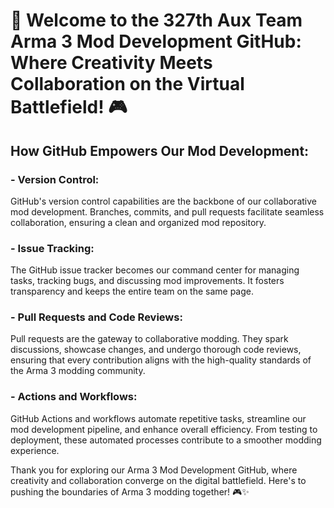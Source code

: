 # 🚀 Welcome to the 327th Aux Team Arma 3 Mod Development GitHub: Where Creativity Meets Collaboration on the Virtual Battlefield! 🎮

## How GitHub Empowers Our Mod Development:
### - Version Control:
GitHub's version control capabilities are the backbone of our collaborative mod development. Branches, commits, and pull requests facilitate seamless collaboration, ensuring a clean and organized mod repository.

### - Issue Tracking:
The GitHub issue tracker becomes our command center for managing tasks, tracking bugs, and discussing mod improvements. It fosters transparency and keeps the entire team on the same page.

### - Pull Requests and Code Reviews:
Pull requests are the gateway to collaborative modding. They spark discussions, showcase changes, and undergo thorough code reviews, ensuring that every contribution aligns with the high-quality standards of the Arma 3 modding community.

### - Actions and Workflows:
GitHub Actions and workflows automate repetitive tasks, streamline our mod development pipeline, and enhance overall efficiency. From testing to deployment, these automated processes contribute to a smoother modding experience.

Thank you for exploring our Arma 3 Mod Development GitHub, where creativity and collaboration converge on the digital battlefield. Here's to pushing the boundaries of Arma 3 modding together! 🎮✨
